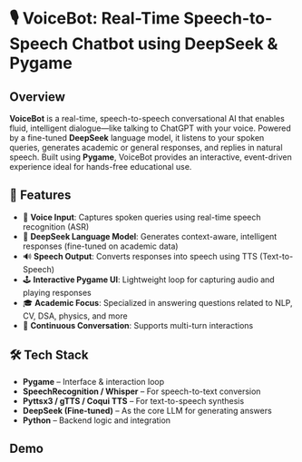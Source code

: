 # 🎙️ VoiceBot: Real-Time Speech-to-Speech Chatbot using DeepSeek & Pygame

## Overview
**VoiceBot** is a real-time, speech-to-speech conversational AI that enables fluid, intelligent dialogue—like talking to ChatGPT with your voice. Powered by a fine-tuned **DeepSeek** language model, it listens to your spoken queries, generates academic or general responses, and replies in natural speech. Built using **Pygame**, VoiceBot provides an interactive, event-driven experience ideal for hands-free educational use.

## 🔑 Features
- 🎤 **Voice Input**: Captures spoken queries using real-time speech recognition (ASR)
- 🧠 **DeepSeek Language Model**: Generates context-aware, intelligent responses (fine-tuned on academic data)
- 🔊 **Speech Output**: Converts responses into speech using TTS (Text-to-Speech)
- 🕹️ **Interactive Pygame UI**: Lightweight loop for capturing audio and playing responses
- 🎓 **Academic Focus**: Specialized in answering questions related to NLP, CV, DSA, physics, and more
- 🔁 **Continuous Conversation**: Supports multi-turn interactions

## 🛠️ Tech Stack
- **Pygame** – Interface & interaction loop
- **SpeechRecognition / Whisper** – For speech-to-text conversion
- **Pyttsx3 / gTTS / Coqui TTS** – For text-to-speech synthesis
- **DeepSeek (Fine-tuned)** – As the core LLM for generating answers
- **Python** – Backend logic and integration

## Demo

